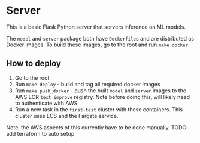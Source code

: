 # Server

This is a basic Flask Python server that servers inference on ML models.

The `model` and `server` package both have `Dockerfile`s and are distributed as Docker images. To build these images, go to the root and run `make docker`.

## How to deploy

1. Go to the root
2. Run `make deploy` - build and tag all required docker images
3. Run `make push_docker` - push the built `model` and `server` images to the AWS ECR `text_improve` registry. Note before doing this, will likely need to authenticate with AWS
4. Run a new task in the `first-test` cluster with these containers. This cluster uses ECS and the Fargate service.

Note, the AWS aspects of this currently have to be done manually. TODO: add terraform to auto setup
